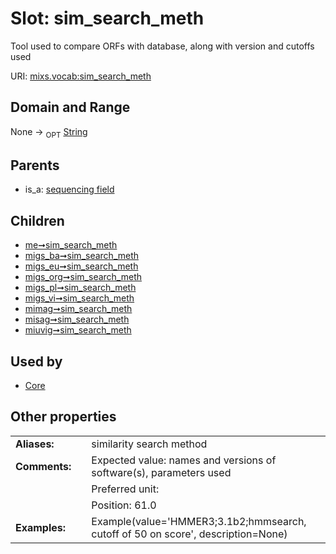 
# Slot: sim_search_meth


Tool used to compare ORFs with database, along with version and cutoffs used

URI: [mixs.vocab:sim_search_meth](https://w3id.org/mixs/vocab/sim_search_meth)


## Domain and Range

None ->  <sub>OPT</sub> [String](types/String.md)

## Parents

 *  is_a: [sequencing field](sequencing_field.md)

## Children

 *  [me➞sim_search_meth](me_sim_search_meth.md)
 *  [migs_ba➞sim_search_meth](migs_ba_sim_search_meth.md)
 *  [migs_eu➞sim_search_meth](migs_eu_sim_search_meth.md)
 *  [migs_org➞sim_search_meth](migs_org_sim_search_meth.md)
 *  [migs_pl➞sim_search_meth](migs_pl_sim_search_meth.md)
 *  [migs_vi➞sim_search_meth](migs_vi_sim_search_meth.md)
 *  [mimag➞sim_search_meth](mimag_sim_search_meth.md)
 *  [misag➞sim_search_meth](misag_sim_search_meth.md)
 *  [miuvig➞sim_search_meth](miuvig_sim_search_meth.md)

## Used by

 * [Core](Core.md)

## Other properties

|  |  |  |
| --- | --- | --- |
| **Aliases:** | | similarity search method |
| **Comments:** | | Expected value: names and versions of software(s), parameters used |
|  | | Preferred unit:  |
|  | | Position: 61.0 |
| **Examples:** | | Example(value='HMMER3;3.1b2;hmmsearch, cutoff of 50 on score', description=None) |

